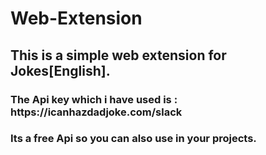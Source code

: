 # Web-Extension
<h2> This is a simple web extension for Jokes[English]. </h2>
<h3> The Api key which i have used is : https://icanhazdadjoke.com/slack </h3>
<h3> Its a free Api so you can also use in your projects.</h3>

